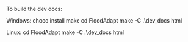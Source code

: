 To build the dev docs:

Windows:
    choco install make
    cd FloodAdapt
    make -C .\dev_docs html

Linux:
    cd FloodAdapt
    make -C .\dev_docs html
